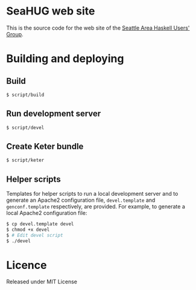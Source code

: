 # SeaHUG web site

This is the source code for the web site of the [Seattle Area Haskell Users'
Group][seahug].

# Building and deploying

## Build

```bash
$ script/build
```

## Run development server

```bash
$ script/devel
```

## Create Keter bundle

```bash
$ script/keter
```

## Helper scripts

Templates for helper scripts to run a local development server and to generate
an Apache2 configuration file, `devel.template` and `genconf.template`
respectively, are provided. For example, to generate a local Apache2
configuration file:

```bash
$ cp devel.template devel
$ chmod +x devel
$ # Edit devel script
$ ./devel
```

# Licence

Released under MIT License

[seahug]: http://seattlehaskell.org/

